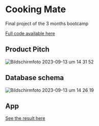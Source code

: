# Cooking Mate

Final project of the 3 months bootcamp

[Full code available here](https://github.com/Priscila0210/cooking-mate)

## Product Pitch
![Bildschirmfoto 2023-09-13 um 14 31 52](https://github.com/mdarbois/LeWagon-Fullstack/assets/119587916/cfe43edf-6e7b-488c-a63d-c7fad4856a13)

## Database schema

![Bildschirmfoto 2023-09-13 um 14 26 19](https://github.com/mdarbois/LeWagon-Fullstack/assets/119587916/8c900aaf-ff57-4a85-9fb8-3319ea0aed9c)

## App

[See the result here](www.cookingmate.site)
